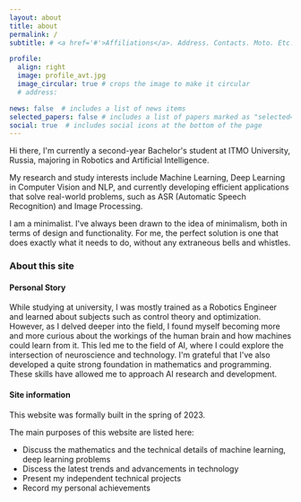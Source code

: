```yaml
---
layout: about
title: about
permalink: /
subtitle: # <a href='#'>Affiliations</a>. Address. Contacts. Moto. Etc.

profile:
  align: right
  image: profile_avt.jpg
  image_circular: true # crops the image to make it circular
  # address: 

news: false  # includes a list of news items
selected_papers: false # includes a list of papers marked as "selected={true}"
social: true  # includes social icons at the bottom of the page
---
```


Hi there, I'm currently a second-year Bachelor's student at ITMO University, Russia, majoring in Robotics and Artificial Intelligence.

My research and study interests include Machine Learning, Deep Learning in Computer Vision and NLP, and currently developing efficient applications that solve real-world problems, such as ASR (Automatic Speech Recognition) and Image Processing.

I am a minimalist. I've always been drawn to the idea of minimalism, both in terms of design and functionality. For me, the perfect solution is one that does exactly what it needs to do, without any extraneous bells and whistles.


### **About this site**

#### **Personal Story**
While studying at university, I was mostly trained as a Robotics Engineer and learned about subjects such as control theory and optimization. However, as I delved deeper into the field, I found myself becoming more and more curious about the workings of the human brain and how machines could learn from it. This led me to the field of AI, where I could explore the intersection of neuroscience and technology. I'm grateful that I've also developed a quite strong foundation in mathematics and programming. These skills have allowed me to approach AI research and development.

#### **Site information**
This website was formally built in the spring of 2023.

The main purposes of this website are listed here:
- Discuss the mathematics and the technical details of machine learning, deep learning problems
- Discess the latest trends and advancements in technology 
- Present my independent technical projects
- Record my personal achievements


<!--
Write your biography here. Tell the world about yourself. Link to your favorite [subreddit](http://reddit.com). You can put a picture in, too. The code is already in, just name your picture `prof_pic.jpg` and put it in the `img/` folder.test

Put your address / P.O. box / other info right below your picture. You can also disable any these elements by editing `profile` property of the YAML header of your `_pages/about.md`. Edit `_bibliography/papers.bib` and Jekyll will render your [publications page](/al-folio/publications/) automatically.

Link to your social media connections, too. This theme is set up to use [Font Awesome icons](http://fortawesome.github.io/Font-Awesome/) and [Academicons](https://jpswalsh.github.io/academicons/), like the ones below. Add your Facebook, Twitter, LinkedIn, Google Scholar, or just disable all of them.
-->